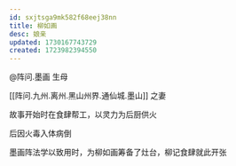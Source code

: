 ```yaml
---
id: sxjtsga9mk582f68eej38nn
title: 柳如画
desc: 娘亲
updated: 1730167743729
created: 1723982394550
---
```


@阵问.墨画 生母

[[阵问.九州.离州.黑山州界.通仙城.墨山]] 之妻

故事开始时在食肆帮工，以灵力为后厨供火

后因火毒入体病倒

墨画阵法学以致用时，为柳如画筹备了灶台，柳记食肆就此开张
